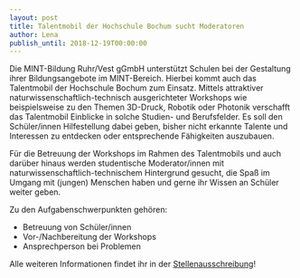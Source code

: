```yaml
---
layout: post
title: Talentmobil der Hochschule Bochum sucht Moderatoren
author: Lena
publish_until: 2018-12-19T00:00:00
---
```


Die MINT-Bildung Ruhr/Vest gGmbH unterstützt Schulen bei der Gestaltung ihrer Bildungsangebote im MINT-Bereich. Hierbei kommt auch das Talentmobil der Hochschule Bochum zum Einsatz. Mittels attraktiver naturwissenschaftlich-technisch ausgerichteter Workshops wie beispielsweise zu den Themen 3D-Druck, Robotik oder Photonik verschafft das Talentmobil
Einblicke in solche Studien- und Berufsfelder. Es soll den Schüler/innen Hilfestellung dabei geben, bisher nicht erkannte Talente und Interessen zu entdecken oder entsprechende Fähigkeiten auszubauen.

Für die Betreuung der Workshops im Rahmen des Talentmobils und auch darüber hinaus werden studentische Moderator/innen mit naturwissenschaftlich-technischem Hintergrund gesucht, die Spaß im Umgang mit (jungen) Menschen haben und gerne ihr Wissen an Schüler weiter geben.

Zu den Aufgabenschwerpunkten gehören:

* Betreuung von Schüler/innen
* Vor-/Nachbereitung der Workshops
* Ansprechperson bei Problemen

Alle weiteren Informationen findet ihr in der [Stellenausschreibung](/dokumente/ausschreibungen_jobboerse/2017-12-19_talentmobil.pdf)!
